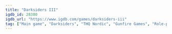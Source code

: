 ```yaml
---
title: "Darksiders III"
igdb_id: 28380
igdb_url: "https://www.igdb.com/games/darksiders-iii"
tag: ["Main game", "Darksiders", "THQ Nordic", "Gunfire Games", "Role-playing (RPG)", "Hack and slash/Beat 'em up", "Adventure", "Single player", "Third person", "Action", "Fantasy", "Open world"]
---
```


